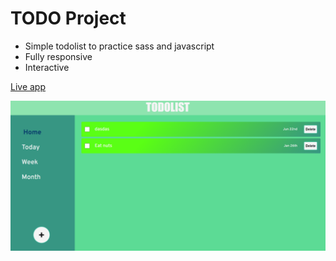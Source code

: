 # TODO Project

- Simple todolist to practice sass and javascript
- Fully responsive 
- Interactive

[Live app](https://haksa6.github.io/todolist/)

![Screenshot](todolist.png)